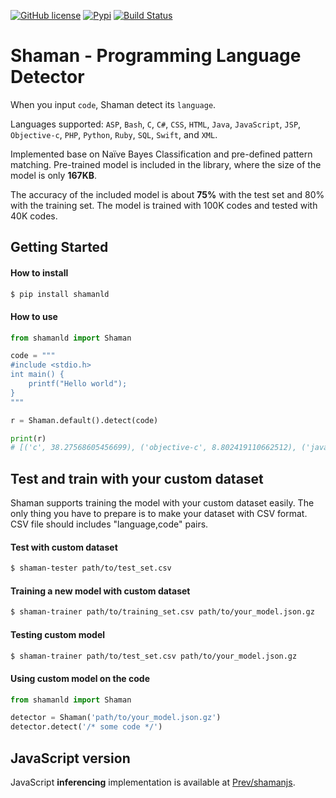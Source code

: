 [![GitHub license](https://img.shields.io/badge/license-MIT-blue.svg)](https://github.com/ratchetcloud/powerforums/blob/master/LICENSE)
[![Pypi](https://img.shields.io/pypi/v/shamanld.svg)](https://pypi.python.org/pypi/shamanld)
[![Build Status](https://travis-ci.org/Prev/shaman.svg)](https://travis-ci.org/Prev/shaman) 

# Shaman - Programming Language Detector

When you input `code`, Shaman detect its `language`.

Languages supported:
`ASP`, `Bash`, `C`, `C#`, `CSS`, `HTML`, `Java`, `JavaScript`, `JSP`,
`Objective-c`, `PHP`, `Python`, `Ruby`, `SQL`, `Swift`, and `XML`.

Implemented base on Naïve Bayes Classification and pre-defined pattern matching.
Pre-trained model is included in the library, where the size of the model is only **167KB**.

The accuracy of the included model is about **75%** with the test set and 80% with the training set.
The model is trained with 100K codes and tested with 40K codes.


## Getting Started

#### How to install

```bash
$ pip install shamanld
```

#### How to use

```python
from shamanld import Shaman

code = """
#include <stdio.h>
int main() {
	printf("Hello world");
}
"""

r = Shaman.default().detect(code)

print(r)
# [('c', 38.27568605456699), ('objective-c', 8.802419110662512), ('java', 7.5835661834984585), ...]
```


## Test and train with your custom dataset

Shaman supports training the model with your custom dataset easily.
The only thing you have to prepare is to make your dataset with CSV format.
CSV file should includes "language,code" pairs.

#### Test with custom dataset

```bash
$ shaman-tester path/to/test_set.csv
```

#### Training a new model with custom dataset

```bash
$ shaman-trainer path/to/training_set.csv path/to/your_model.json.gz
```

#### Testing custom model

```bash
$ shaman-trainer path/to/test_set.csv path/to/your_model.json.gz
```

#### Using custom model on the code
```python
from shamanld import Shaman

detector = Shaman('path/to/your_model.json.gz')
detector.detect('/* some code */')
```

## JavaScript version

JavaScript **inferencing** implementation is available at [Prev/shamanjs](https://github.com/Prev/shamanjs).

